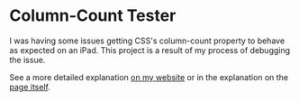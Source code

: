 # Column-Count Tester

I was having some issues getting CSS's column-count property to behave as expected on an iPad. This project is a result of my process of debugging the issue. 

See a more detailed explanation [on my website](https://emmamoore.vercel.app/posts/column-count-troubleshooting) or in the explanation on the [page itself](https://athenascode.github.io/Column-Count-Tester/).
